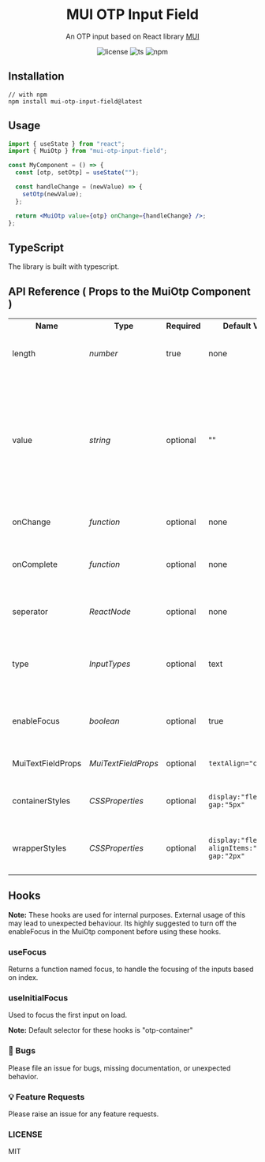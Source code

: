 <div align="center">
<h1>MUI OTP Input Field</h1>
  <p>An OTP input based on React library <a href="https://mui.com/">MUI</a></p>
</div>
<div align="center">

![license](https://img.shields.io/badge/license-MIT-blue)
![ts](https://img.shields.io/badge/Built_with-Typescript-blue)
![npm](https://img.shields.io/badge/npm-v1.0.8-blue)

</div>

## Installation

```terminal
// with npm
npm install mui-otp-input-field@latest
```

## Usage

```jsx
import { useState } from "react";
import { MuiOtp } from "mui-otp-input-field";

const MyComponent = () => {
  const [otp, setOtp] = useState("");

  const handleChange = (newValue) => {
    setOtp(newValue);
  };

  return <MuiOtp value={otp} onChange={handleChange} />;
};
```

<!--## [Documentation](https://viclafouch.github.io/mui-otp-input/)-->

<!--## Changelog-->

<!--Go to [Github Releases](https://github.com/viclafouch/mui-otp-input/releases)-->

## TypeScript

The library is built with typescript.

## API Reference ( Props to the MuiOtp Component )

<table>
  <tr>
    <th>Name</th>
    <th>Type</th>
    <th>Required</th>
    <th>Default Value </th>
    <th> Description</th>
  </tr>
  <tr>
     <td>length</td>
     <td><i>number</i></td>
     <td>true</td>
     <td>none</td>
     <td>Indicates the no.of input boxes to be rendered.</td>
  </tr>
    <tr>
     <td>value</td>
     <td><i>string</i></td>
     <td>optional</td>
     <td>""</td>
     <td>An optional value to initialize the OTP component with a default .This is optional because the container component maintains a state for the inputs.</td>
  </tr>
    <tr>
     <td>onChange</td>
     <td><i>function</i></td>
     <td>optional</td>
     <td>none</td>
     <td>Called every time input changes.</td>
  </tr>
  <tr>
     <td>onComplete</td>
     <td><i>function</i></td>
     <td>optional</td>
     <td>none</td>
     <td>Called when the otp length satifies the provided length.</td>
  </tr>
    <tr>
     <td>seperator</td>
     <td><i>ReactNode</i></td>
     <td>optional</td>
     <td>none</td>
     <td>A React component to render between the inputs.</td>
  </tr>

  <tr>
     <td>type</td>
     <td><i>InputTypes</i></td>
     <td>optional</td>
     <td>text</td>
     <td>Traditional input types. This includes "text","number" and "password".</td>
  </tr>
    <tr>
     <td>enableFocus</td>
     <td><i>boolean</i></td>
     <td>optional</td>
     <td>true</td>
     <td>Allows auto focus of the next input when entered value in previous one.</td>
  </tr>

 <tr>
     <td>MuiTextFieldProps</td>
     <td><i>MuiTextFieldProps</i></td>
     <td>optional</td>
     <td><code>textAlign="center"</code></td>
     <td>The props to the underlying <a href="https://mui.com/material-ui/api/text-field/">MuiTextField</a>.</td>
  </tr>

   <tr>
     <td>containerStyles</td>
     <td><i>CSSProperties</i></td>
     <td>optional</td>
     <td><code>display:"flex", gap:"5px"</code></td>
     <td>The styles to the container encapsulating the input fields.</td>
  </tr>

  <tr>
     <td>wrapperStyles</td>
     <td><i>CSSProperties</i></td>
     <td>optional</td>
     <td><code>display:"flex", alignItems:"center", gap:"2px"</code></td>
     <td>The styles to the wrapper which is used when seperator is included.</td>
  </tr>
</table>


<h2>Hooks</h2>
<b>Note:</b> These hooks are used for internal purposes. External usage of this may lead to unexpected behaviour. Its highly suggested to turn off the enableFocus in the MuiOtp component before using these hooks.

<h3>useFocus</h3>
Returns a function named focus, to handle the focusing of the inputs based on index.

<h3>useInitialFocus</h3>
Used to focus the first input on load.

<b>Note:</b>
Default selector for these hooks is "otp-container"


<h3>🐛 Bugs</h3>

Please file an issue for bugs, missing documentation, or unexpected behavior.

<h3>💡 Feature Requests</h3>

Please raise an issue for any feature requests.

<h3>LICENSE</h3>

MIT
